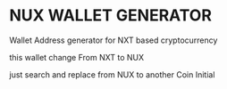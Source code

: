 # NUX WALLET GENERATOR

Wallet Address generator for NXT based cryptocurrency

this wallet change From NXT to NUX

just search and replace from NUX to another Coin Initial
